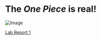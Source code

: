 # The *One Piece* is **real!** 

![Image](https://static.wikia.nocookie.net/p__/images/3/30/381772_1.jpg/revision/latest?cb=20170424034120&path-prefix=protagonist)

[Lab Report 1](https://ant019.github.io/cse15l-lab-reports/lab-report-1-week-0.html)
